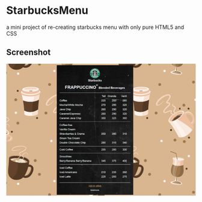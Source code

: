 # StarbucksMenu
a mini project of re-creating starbucks menu with only pure HTML5 and CSS

## Screenshot
![image](img/screenshot.png)
